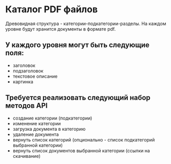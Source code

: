 # Каталог PDF файлов
Древовидная структура - категории-подкатегории-разделы. На каждом уровне будут хранится документы в формате pdf.

## У каждого уровня могут быть следующие поля: 
- заголовок
- подзаголовок
- текстовое описание
- картинка

## Требуется реализовать следующий набор методов API
- создание категории (подкатегории)
- изменение категории
- загрузка документа в категорию
- удаление документа
- вернуть список категорий (опционально - список подкатегорий выбранной категории)
- вернуть список документов выбранной категории (ссылки на скачивание)
